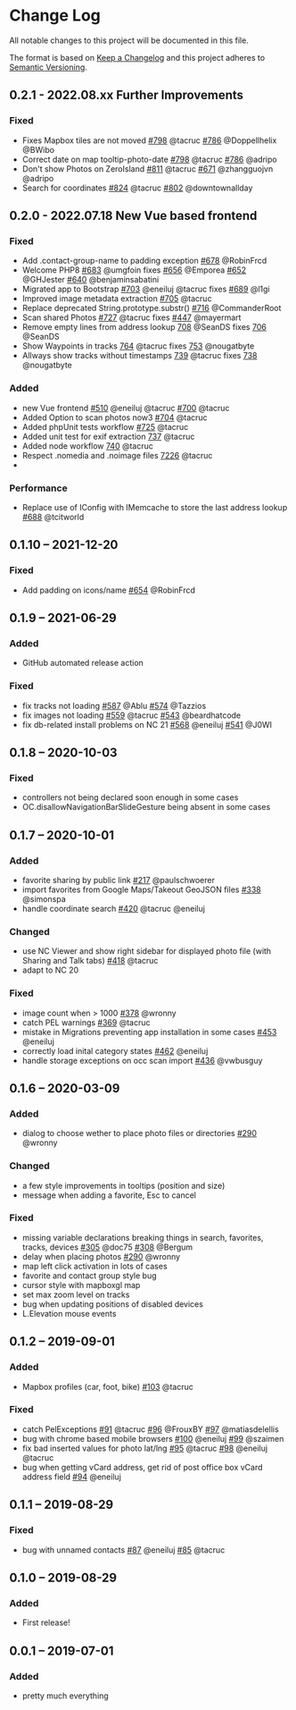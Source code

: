 # Change Log
All notable changes to this project will be documented in this file.

The format is based on [Keep a Changelog](http://keepachangelog.com/)
and this project adheres to [Semantic Versioning](http://semver.org/).

## 0.2.1 - 2022.08.xx Further Improvements
### Fixed
- Fixes Mapbox tiles are not moved
  [#798](https://github.com/nextcloud/maps/pull/798) @tacruc
  [#786](https://github.com/nextcloud/maps/issues/786) @Doppellhelix @BWibo
- Correct date on map tooltip-photo-date
  [#798](https://github.com/nextcloud/maps/pull/808) @tacruc
  [#786](https://github.com/nextcloud/maps/issues/807) @adripo
- Don't show Photos on ZeroIsland
  [#811](https://github.com/nextcloud/maps/pull/811) @tacruc
  [#671](https://github.com/nextcloud/maps/issues/671) @zhangguojvn @adripo
- Search for coordinates
  [#824](https://github.com/nextcloud/maps/pull/824) @tacruc
  [#802](https://github.com/nextcloud/maps/issues/802) @downtownallday



## 0.2.0 - 2022.07.18 New Vue based frontend
### Fixed
- Add .contact-group-name to padding exception
  [#678](https://github.com/nextcloud/maps/pull/678) @RobinFrcd
- Welcome PHP8
  [#683](https://github.com/nextcloud/maps/pull/683) @umgfoin fixes
  [#656](https://github.com/nextcloud/maps/issues/656) @Emporea
  [#652](https://github.com/nextcloud/maps/issues/652) @GHJester
  [#640](https://github.com/nextcloud/maps/issues/640) @benjaminsabatini
- Migrated app to Bootstrap
  [#703](https://github.com/nextcloud/maps/pull/703) @eneiluj @tacruc fixes
  [#689](https://github.com/nextcloud/maps/issues/689) @l1gi
- Improved image metadata extraction
  [#705](https://github.com/nextcloud/maps/pull/705) @tacruc
- Replace deprecated String.prototype.substr()
  [#716](https://github.com/nextcloud/maps/pull/716) @CommanderRoot
- Scan shared Photos
  [#727](https://github.com/nextcloud/maps/pull/727) @tacruc fixes
  [#447](https://github.com/nextcloud/maps/issues/447) @mayermart
- Remove empty lines from address lookup
  [708](https://github.com/nextcloud/maps/pull/708) @SeanDS fixes
  [706](https://github.com/nextcloud/maps/issues/706) @SeanDS
- Show Waypoints in tracks
  [764](https://github.com/nextcloud/maps/pull/764) @tacruc fixes
  [753](https://github.com/nextcloud/maps/issues/753) @nougatbyte
- Allways show tracks without timestamps
  [739](https://github.com/nextcloud/maps/pull/739) @tacruc fixes
  [738](https://github.com/nextcloud/maps/issues/738) @nougatbyte
### Added
- new Vue frontend
  [#510](https://github.com/nextcloud/maps/pull/510) @eneiluj @tacruc
  [#700](https://github.com/nextcloud/maps/pull/700) @tacruc
- Added Option to scan photos now3
  [#704](https://github.com/nextcloud/maps/pull/704) @tacruc
- Added phpUnit tests workflow
  [#725](https://github.com/nextcloud/maps/pull/725) @tacruc
- Added unit test for exif extraction
  [737](https://github.com/nextcloud/maps/pull/737) @tacruc
- Added node  workflow
  [740](https://github.com/nextcloud/maps/pull/740) @tacruc
- Respect .nomedia and .noimage files
  [7226](https://github.com/nextcloud/maps/pull/726) @tacruc
-

### Performance
- Replace use of IConfig with IMemcache to store the last address lookup
  [#688](https://github.com/nextcloud/maps/pull/688) @tcitworld

## 0.1.10 – 2021-12-20
### Fixed
- Add padding on icons/name
  [#654](https://github.com/nextcloud/maps/pull/654) @RobinFrcd

## 0.1.9 – 2021-06-29
### Added
- GitHub automated release action

### Fixed
- fix tracks not loading
  [#587](https://github.com/nextcloud/maps/pull/587) @Ablu
  [#574](https://github.com/nextcloud/maps/issues/574) @Tazzios
- fix images not loading
  [#559](https://github.com/nextcloud/maps/pull/559) @tacruc
  [#543](https://github.com/nextcloud/maps/issues/543) @beardhatcode
- fix db-related install problems on NC 21
  [#568](https://github.com/nextcloud/maps/pull/568) @eneiluj
  [#541](https://github.com/nextcloud/maps/issues/541) @J0WI

## 0.1.8 – 2020-10-03
### Fixed
- controllers not being declared soon enough in some cases
- OC.disallowNavigationBarSlideGesture being absent in some cases

## 0.1.7 – 2020-10-01
### Added
- favorite sharing by public link
[#217](https://github.com/nextcloud/maps/pull/217) @paulschwoerer
- import favorites from Google Maps/Takeout GeoJSON files
[#338](https://github.com/nextcloud/maps/pull/338) @simonspa
- handle coordinate search
[#420](https://github.com/nextcloud/maps/pull/420) @tacruc @eneiluj

### Changed
- use NC Viewer and show right sidebar for displayed photo file (with Sharing and Talk tabs)
[#418](https://github.com/nextcloud/maps/pull/418) @tacruc
- adapt to NC 20

### Fixed
- image count when > 1000
[#378](https://github.com/nextcloud/maps/pull/378) @wronny
- catch PEL warnings
[#369](https://github.com/nextcloud/maps/pull/369) @tacruc
- mistake in Migrations preventing app installation in some cases
[#453](https://github.com/nextcloud/maps/pull/453) @eneiluj
- correctly load inital category states
[#462](https://github.com/nextcloud/maps/pull/462) @eneiluj
- handle storage exceptions on occ scan import
[#436](https://github.com/nextcloud/maps/pull/436) @vwbusguy

## 0.1.6 – 2020-03-09
### Added
- dialog to choose wether to place photo files or directories
[#290](https://github.com/nextcloud/maps/pull/290) @wronny

### Changed
- a few style improvements in tooltips (position and size)
- message when adding a favorite, Esc to cancel

### Fixed
- missing variable declarations breaking things in search, favorites, tracks, devices
[#305](https://github.com/nextcloud/maps/pull/305) @doc75
[#308](https://github.com/nextcloud/maps/pull/308) @Bergum
- delay when placing photos
[#290](https://github.com/nextcloud/maps/pull/290) @wronny
- map left click activation in lots of cases
- favorite and contact group style bug
- cursor style with mapboxgl map
- set max zoom level on tracks
- bug when updating positions of disabled devices
- L.Elevation mouse events

## 0.1.2 – 2019-09-01
### Added
- Mapbox profiles (car, foot, bike)
[#103](https://github.com/nextcloud/maps/pull/103) @tacruc

### Fixed
- catch PelExceptions
[#91](https://github.com/nextcloud/maps/pull/91) @tacruc
[#96](https://github.com/nextcloud/maps/issues/96) @FrouxBY
[#97](https://github.com/nextcloud/maps/issues/97) @matiasdelellis
- bug with chrome based mobile browsers
[#100](https://github.com/nextcloud/maps/pull/100) @eneiluj
[#99](https://github.com/nextcloud/maps/issues/99) @szaimen
- fix bad inserted values for photo lat/lng
[#95](https://github.com/nextcloud/maps/issues/95) @tacruc
[#98](https://github.com/nextcloud/maps/pull/98) @eneiluj @tacruc
- bug when getting vCard address, get rid of post office box vCard address field
[#94](https://github.com/nextcloud/maps/pull/94) @eneiluj

## 0.1.1 – 2019-08-29
### Fixed
- bug with unnamed contacts
[#87](https://github.com/nextcloud/maps/pull/87) @eneiluj
[#85](https://github.com/nextcloud/maps/issues/85) @tacruc

## 0.1.0 – 2019-08-29
### Added
- First release!

## 0.0.1 – 2019-07-01
### Added
- pretty much everything
